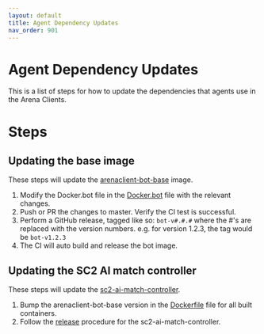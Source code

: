 ```yaml
---
layout: default
title: Agent Dependency Updates
nav_order: 901
---
```


# Agent Dependency Updates

This is a list of steps for how to update the dependencies that agents use in the Arena Clients.

# Steps

## Updating the base image

These steps will update the [arenaclient-bot-base](https://hub.docker.com/r/aiarena/arenaclient-bot-base) image.

1. Modify the Docker.bot file in the [Docker.bot](https://github.com/aiarena/aiarena-docker-base/blob/master/docker/Dockerfile.bot) file with the relevant changes.
2. Push or PR the changes to master. Verify the CI test is successful.
3. Perform a GitHub release, tagged like so: `bot-v#.#.#` where the #'s are replaced with the version numbers. e.g. for version 1.2.3, the tag would be `bot-v1.2.3`
4. The CI will auto build and release the bot image.

## Updating the SC2 AI match controller

These steps will update the [sc2-ai-match-controller](https://github.com/aiarena/sc2-ai-match-controller).

1. Bump the arenaclient-bot-base version in the [Dockerfile](https://github.com/aiarena/sc2-ai-match-controller/blob/master/docker/Dockerfile) file for all built containers.
2. Follow the [release](./release.md#clients) procedure for the sc2-ai-match-controller.
